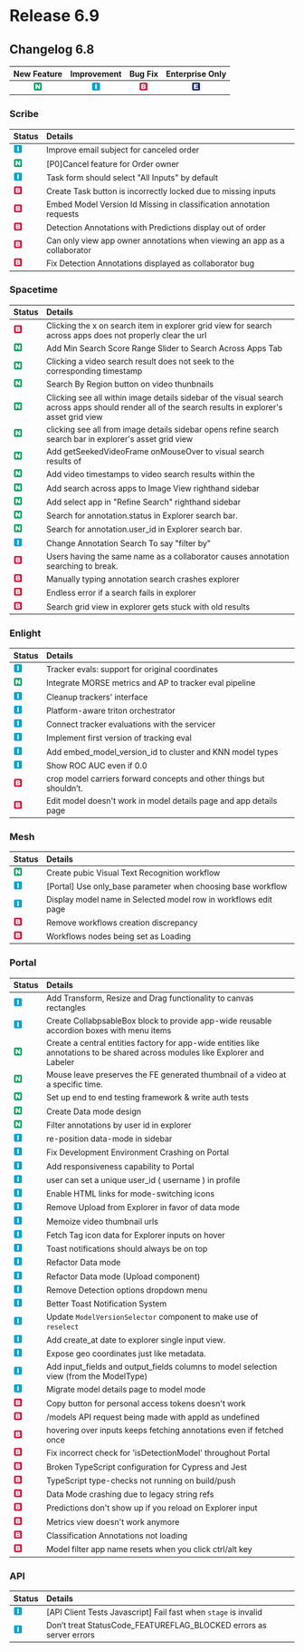 # Release 6.9

## Changelog 6.8

| New Feature | Improvement | Bug Fix | Enterprise Only |
| :---: | :---: | :---: | :---: |
| ![](../../.gitbook/assets/new_feature%20%281%29%20%281%29%20%28209%29.jpg) | ![](../../.gitbook/assets/improvement%20%2819%29%20%28369%29.jpg) | ![](../../.gitbook/assets/bug%20%28196%29%20%28452%29%20%28225%29.jpg) | ![](../../.gitbook/assets/enterprise%20%2818%29%20%2816%29%20%281%29%20%2812%29.jpg) |

### Scribe

| Status | Details |
| :--- | :--- |
| ![](../../.gitbook/assets/improvement%20%2819%29%20%28202%29.jpg) | Improve email subject for canceled order |
| ![](../../.gitbook/assets/new_feature%20%281%29%20%281%29%20%28100%29.jpg) | \[P0\]Cancel feature for Order owner |
| ![](../../.gitbook/assets/improvement%20%2819%29%20%2880%29.jpg) | Task form should select "All Inputs" by default |
| ![](../../.gitbook/assets/bug%20%28196%29%20%28452%29%20%2865%29.jpg) | Create Task button is incorrectly locked due to missing inputs |
| ![](../../.gitbook/assets/bug%20%28196%29%20%28452%29%20%28227%29.jpg) | Embed Model Version Id Missing in classification annotation requests |
| ![](../../.gitbook/assets/bug%20%28196%29%20%28452%29%20%28241%29.jpg) | Detection Annotations with Predictions display out of order |
| ![](../../.gitbook/assets/bug%20%28196%29%20%28452%29%20%28728%29.jpg) | Can only view app owner annotations when viewing an app as a collaborator |
| ![](../../.gitbook/assets/bug%20%28196%29%20%28452%29%20%2878%29.jpg) | Fix Detection Annotations displayed as collaborator bug |

### Spacetime

| Status | Details |
| :--- | :--- |
| ![](../../.gitbook/assets/bug%20%28196%29%20%28452%29%20%28697%29.jpg) | Clicking the x on search item in explorer grid view for search across apps does not properly clear the url |
| ![](../../.gitbook/assets/new_feature%20%281%29%20%281%29%20%28239%29.jpg) | Add Min Search Score Range Slider to Search Across Apps Tab |
| ![](../../.gitbook/assets/new_feature%20%281%29%20%281%29%20%28144%29.jpg) | Clicking a video search result does not seek to the corresponding timestamp |
| ![](../../.gitbook/assets/new_feature%20%281%29%20%281%29%20%28200%29.jpg) | Search By Region button on video thunbnails |
| ![](../../.gitbook/assets/new_feature%20%281%29%20%281%29%20%2875%29.jpg) | Clicking see all within image details sidebar of the visual search across apps should render all of the search results in explorer's asset grid view |
| ![](../../.gitbook/assets/new_feature%20%281%29%20%281%29%20%28196%29.jpg) | clicking see all from image details sidebar opens refine search search bar in explorer's asset grid view |
| ![](../../.gitbook/assets/new_feature%20%281%29%20%281%29%20%28124%29.jpg) | Add getSeekedVideoFrame onMouseOver to visual search results of |
| ![](../../.gitbook/assets/new_feature%20%281%29%20%281%29%20%2858%29.jpg) | Add video timestamps to video search results within the |
| ![](../../.gitbook/assets/new_feature%20%281%29%20%281%29%20%28105%29.jpg) | Add search across apps to Image View righthand sidebar |
| ![](../../.gitbook/assets/new_feature%20%281%29%20%281%29%20%28101%29.jpg) | Add select app in "Refine Search" righthand sidebar |
| ![](../../.gitbook/assets/new_feature%20%281%29%20%281%29%20%283%29.jpg) | Search for annotation.status in Explorer search bar. |
| ![](../../.gitbook/assets/new_feature%20%281%29%20%281%29%20%28193%29.jpg) | Search for annotation.user\_id in Explorer search bar. |
| ![](../../.gitbook/assets/improvement%20%2819%29%20%2840%29.jpg) | Change Annotation Search To say "filter by" |
| ![](../../.gitbook/assets/bug%20%28196%29%20%28452%29%20%28627%29.jpg) | Users having the same name as a collaborator causes annotation searching to break. |
| ![](../../.gitbook/assets/bug%20%28196%29%20%28452%29%20%28262%29.jpg) | Manually typing annotation search crashes explorer |
| ![](../../.gitbook/assets/bug%20%28196%29%20%28452%29%20%28663%29.jpg) | Endless error if a search fails in explorer |
| ![](../../.gitbook/assets/bug%20%28196%29%20%28452%29%20%28584%29.jpg) | Search grid view in explorer gets stuck with old results |

### Enlight

| Status | Details |
| :--- | :--- |
| ![](../../.gitbook/assets/improvement%20%2819%29%20%28237%29.jpg) | Tracker evals: support for original coordinates |
| ![](../../.gitbook/assets/new_feature%20%281%29%20%281%29%20%28146%29.jpg) | Integrate MORSE metrics and AP to tracker eval pipeline |
| ![](../../.gitbook/assets/improvement%20%2819%29%20%28508%29.jpg) | Cleanup trackers' interface |
| ![](../../.gitbook/assets/improvement%20%2819%29%20%28352%29.jpg) | Platform-aware triton orchestrator |
| ![](../../.gitbook/assets/improvement%20%2819%29%20%28495%29.jpg) | Connect tracker evaluations with the servicer |
| ![](../../.gitbook/assets/improvement%20%2819%29%20%28448%29.jpg) | Implement first version of tracking eval |
| ![](../../.gitbook/assets/improvement%20%2819%29%20%28255%29.jpg) | Add embed\_model\_version\_id to cluster and KNN model types |
| ![](../../.gitbook/assets/improvement%20%2819%29%20%28294%29.jpg) | Show ROC AUC even if 0.0 |
| ![](../../.gitbook/assets/bug%20%28196%29%20%28452%29%20%28740%29.jpg) | crop model carriers forward concepts and other things but shouldn’t. |
| ![](../../.gitbook/assets/bug%20%28196%29%20%28452%29%20%28189%29.jpg) | Edit model doesn't work in model details page and app details page |

### Mesh

| Status | Details |
| :--- | :--- |
| ![](../../.gitbook/assets/new_feature%20%281%29%20%281%29%20%28248%29.jpg) | Create pubic Visual Text Recognition workflow |
| ![](../../.gitbook/assets/improvement%20%2819%29%20%28396%29.jpg) | \[Portal\] Use only\_base parameter when choosing base workflow |
| ![](../../.gitbook/assets/improvement%20%2819%29%20%28390%29.jpg) | Display model name in Selected model row in workflows edit page |
| ![](../../.gitbook/assets/bug%20%28196%29%20%28452%29%20%28232%29.jpg) | Remove workflows creation discrepancy |
| ![](../../.gitbook/assets/bug%20%28196%29%20%28452%29%20%28191%29.jpg) | Workflows nodes being set as Loading |

### Portal

| Status | Details |
| :--- | :--- |
| ![](../../.gitbook/assets/improvement%20%2819%29%20%28288%29.jpg) | Add Transform, Resize and Drag functionality to canvas rectangles |
| ![](../../.gitbook/assets/improvement%20%2819%29%20%28334%29.jpg) | Create CollabpsableBox block to provide app-wide reusable accordion boxes with menu items |
| ![](../../.gitbook/assets/new_feature%20%281%29%20%281%29%20%2865%29.jpg) | Create a central entities factory for app-wide entities like annotations to be shared across modules like Explorer and Labeler |
| ![](../../.gitbook/assets/new_feature%20%281%29%20%281%29%20%28232%29.jpg) | Mouse leave preserves the FE generated thumbnail of a video at a specific time. |
| ![](../../.gitbook/assets/new_feature%20%281%29%20%281%29%20%28241%29.jpg) | Set up end to end testing framework & write auth tests |
| ![](../../.gitbook/assets/new_feature%20%281%29%20%281%29%20%28214%29.jpg) | Create Data mode design |
| ![](../../.gitbook/assets/new_feature%20%281%29%20%281%29%20%28186%29.jpg) | Filter annotations by user id in explorer |
| ![](../../.gitbook/assets/improvement%20%2819%29%20%28239%29.jpg) | re-position data-mode in sidebar |
| ![](../../.gitbook/assets/improvement%20%2819%29%20%28424%29.jpg) | Fix Development Environment Crashing on Portal |
| ![](../../.gitbook/assets/improvement%20%2819%29%20%28209%29.jpg) | Add responsiveness capability to Portal |
| ![](../../.gitbook/assets/improvement%20%2819%29.jpg) | user can set a unique user\_id \( username \) in profile |
| ![](../../.gitbook/assets/improvement%20%2819%29%20%2810%29.jpg) | Enable HTML links for mode-switching icons |
| ![](../../.gitbook/assets/improvement%20%2819%29%20%28350%29.jpg) | Remove Upload from Explorer in favor of data mode |
| ![](../../.gitbook/assets/improvement%20%2819%29%20%28282%29.jpg) | Memoize video thumbnail urls |
| ![](../../.gitbook/assets/improvement%20%2819%29%20%2828%29.jpg) | Fetch Tag icon data for Explorer inputs on hover |
| ![](../../.gitbook/assets/improvement%20%2819%29%20%28551%29.jpg) | Toast notifications should always be on top |
| ![](../../.gitbook/assets/improvement%20%2819%29%20%28260%29.jpg) | Refactor Data mode |
| ![](../../.gitbook/assets/improvement%20%2819%29%20%28364%29.jpg) | Refactor Data mode \(Upload component\) |
| ![](../../.gitbook/assets/improvement%20%2819%29%20%28315%29.jpg) | Remove Detection options dropdown menu |
| ![](../../.gitbook/assets/improvement%20%2819%29%20%28211%29.jpg) | Better Toast Notification System |
| ![](../../.gitbook/assets/improvement%20%2819%29%20%28381%29.jpg) | Update `ModelVersionSelector` component to make use of `reselect` |
| ![](../../.gitbook/assets/improvement%20%2819%29%20%28511%29.jpg) | Add create\_at date to explorer single input view. |
| ![](../../.gitbook/assets/improvement%20%2819%29%20%28179%29.jpg) | Expose geo coordinates just like metadata. |
| ![](../../.gitbook/assets/improvement%20%2819%29%20%2835%29.jpg) | Add input\_fields and output\_fields columns to model selection view \(from the ModelType\) |
| ![](../../.gitbook/assets/improvement%20%2819%29%20%28405%29.jpg) | Migrate model details page to model mode |
| ![](../../.gitbook/assets/bug%20%28196%29%20%28452%29%20%28358%29.jpg) | Copy button for personal access tokens doesn't work |
| ![](../../.gitbook/assets/bug%20%28196%29%20%28452%29%20%2818%29.jpg) | /models API request being made with appId as undefined |
| ![](../../.gitbook/assets/bug%20%28196%29%20%28452%29%20%28141%29.jpg) | hovering over inputs keeps fetching annotations even if fetched once |
| ![](../../.gitbook/assets/bug%20%28196%29%20%28452%29%20%28213%29.jpg) | Fix incorrect check for 'isDetectionModel' throughout Portal |
| ![](../../.gitbook/assets/bug%20%28196%29%20%28452%29%20%28236%29.jpg) | Broken TypeScript configuration for Cypress and Jest |
| ![](../../.gitbook/assets/bug%20%28196%29%20%28452%29%20%28163%29.jpg) | TypeScript type-checks not running on build/push |
| ![](../../.gitbook/assets/bug%20%28196%29%20%28452%29%20%28474%29.jpg) | Data Mode crashing due to legacy string refs |
| ![](../../.gitbook/assets/bug%20%28196%29%20%28452%29%20%28552%29.jpg) | Predictions don't show up if you reload on Explorer input |
| ![](../../.gitbook/assets/bug%20%28196%29%20%28452%29%20%28470%29.jpg) | Metrics view doesn't work anymore |
| ![](../../.gitbook/assets/bug%20%28196%29%20%28452%29%20%28402%29.jpg) | Classification Annotations not loading |
| ![](../../.gitbook/assets/bug%20%28196%29%20%28452%29%20%28196%29.jpg) | Model filter app name resets when you click ctrl/alt key |

### API

| Status | Details |
| :--- | :--- |
| ![](../../.gitbook/assets/improvement%20%2819%29%20%2821%29.jpg) | \[API Client Tests Javascript\] Fail fast when `stage` is invalid |
| ![](../../.gitbook/assets/improvement%20%2819%29%20%2814%29.jpg) | Don’t treat StatusCode\_FEATUREFLAG\_BLOCKED errors as server errors |

